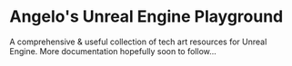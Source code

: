 # Angelo's Unreal Engine Playground
A comprehensive &amp; useful collection of tech art resources for Unreal Engine. More documentation hopefully soon to follow...
